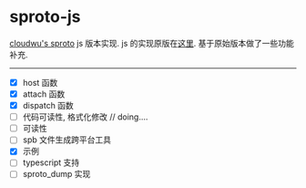# sproto-js
[cloudwu's sproto](https://github.com/cloudwu/sproto) js 版本实现.
js 的实现原版在[这里](https://github.com/zhangshiqian1214/sproto-js). 基于原始版本做了一些功能补充.

---
- [x] host 函数
- [x] attach 函数
- [x] dispatch 函数
- [ ] 代码可读性, 格式化修改      // doing....
- [ ] 可读性
- [ ] spb 文件生成跨平台工具
- [x] 示例
- [ ] typescript 支持
- [ ] sproto_dump 实现
